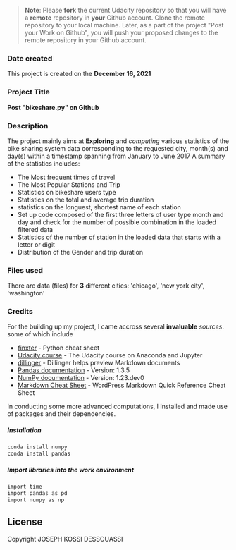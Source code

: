 >**Note**: Please **fork** the current Udacity repository so that you will have a **remote** repository in **your** Github account. Clone the remote repository to your local machine. Later, as a part of the project "Post your Work on Github", you will push your proposed changes to the remote repository in your Github account.

### Date created
This project is created on the **December 16, 2021**

### Project Title
**Post "bikeshare.py" on Github**

### Description
The project mainly aims at **Exploring** and _computing_ various statistics of the bike sharing system data corresponding to the requested city, month(s) and day(s) within a timestamp spanning from January to June 2017
A summary of the statistics includes:

- The Most frequent times of travel
- The Most Popular Stations and Trip
- Statistics on bikeshare users type
- Statistics on the total and average trip duration
- statistics on the longuest, shortest name of each station
- Set up code composed of the first three letters of user type month and day and check for the number of possible combination in the loaded filtered data
- Statistics of the number of station in the loaded data that starts with a letter or digit
- Distribution of the Gender and trip duration

### Files used
There are data (files) for **3** different cities: 'chicago', 'new york city', 'washington'

### Credits
For the building up my project, I came accross several **invaluable** _sources_. some of which include
- [finxter](https://blog.finxter.com/python-crash-course/) - Python cheat sheet
- [Udacity course][AJ] - The Udacity course on Anaconda and Jupyter
- [dillinger](https://dillinger.io/) - Dillinger helps preview Markdown documents
- [Pandas documentation](https://pandas.pydata.org/pandas-docs/stable/index.html) - Version: 1.3.5
- [NumPy documentation](https://numpy.org/devdocs/index.html) - Version: 1.23.dev0
- [Markdown Cheat Sheet](https://wordpress.com/support/markdown-quick-reference/) - WordPress Markdown Quick Reference Cheat Sheet



In conducting some more advanced computations, I Installed and made use of packages and their dependencies.

##### Installation
```sh
conda install numpy
conda install pandas
```
##### Import libraries into the work environment
```sh
import time
import pandas as pd
import numpy as np
```

## License
Copyright 
JOSEPH KOSSI DESSOUASSI



[//]: # (These are reference links used in the body of this note and get stripped out when the markdown processor does its job. There is no need to format nicely because it shouldn't be seen. Thanks SO - http://stackoverflow.com/questions/4823468/store-comments-in-markdown-syntax)

[AJ]: <https://classroom.udacity.com/courses/ud1111>